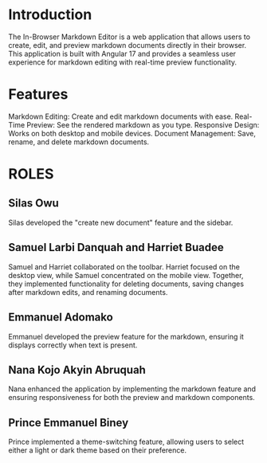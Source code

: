 
# Introduction
The In-Browser Markdown Editor is a web application that allows users to create, edit, and preview markdown documents directly in their browser. This application is built with Angular 17 and provides a seamless user experience for markdown editing with real-time preview functionality.

# Features
Markdown Editing: Create and edit markdown documents with ease.
Real-Time Preview: See the rendered markdown as you type.
Responsive Design: Works on both desktop and mobile devices.
Document Management: Save, rename, and delete markdown documents.


# ROLES

## Silas Owu
Silas developed the "create new document" feature and the sidebar.

## Samuel Larbi Danquah and Harriet Buadee
Samuel and Harriet collaborated on the toolbar. Harriet focused on the desktop view, while Samuel concentrated on the mobile view. Together, they implemented functionality for deleting documents, saving changes after markdown edits, and renaming documents.

## Emmanuel Adomako
Emmanuel developed the preview feature for the markdown, ensuring it displays correctly when text is present.
 

## Nana Kojo Akyin Abruquah
Nana enhanced the application by implementing the markdown feature and ensuring responsiveness for both the preview and markdown components.


## Prince Emmanuel Biney
Prince implemented a theme-switching feature, allowing users to select either a light or dark theme based on their preference.



